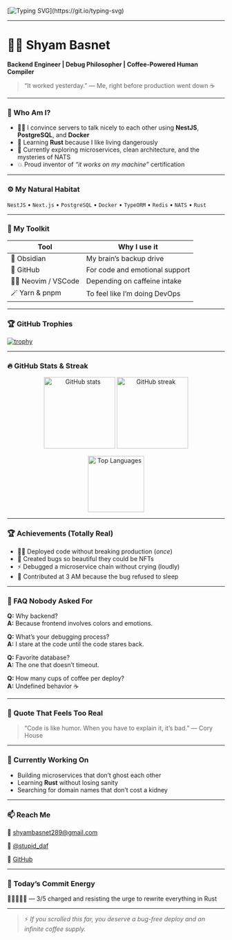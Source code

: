 <!-- 🌟 If you're reading this, you're already awesome. -->

[![Typing SVG](https://readme-typing-svg.herokuapp.com?font=Fira+Code&size=24&pause=1000&color=00F7FF&center=true&vCenter=true&width=600&lines=Hey+there!+I'm+Shyam+Basnet+👋;Backend+Engineer+%7C+Debug+Philosopher+%7C+Rust+Apprentice;I+build+things+that+usually+work;Sometimes+even+on+the+first+try!)](https://git.io/typing-svg)

---

# 🧙‍♂️ Shyam Basnet  
**Backend Engineer | Debug Philosopher | Coffee-Powered Human Compiler**

> “It worked yesterday.” — Me, right before production went down ☕️

---

### 🧠 Who Am I?
- 🧑‍💻 I convince servers to talk nicely to each other using **NestJS**, **PostgreSQL**, and **Docker**  
- 🦀 Learning **Rust** because I like living dangerously  
- 🧩 Currently exploring microservices, clean architecture, and the mysteries of NATS  
- 💥 Proud inventor of *“it works on my machine”* certification

---

### ⚙️ My Natural Habitat
`NestJS` • `Next.js` • `PostgreSQL` • `Docker` • `TypeORM` • `Redis` • `NATS` • `Rust`  

---

### 🧰 My Toolkit
| Tool | Why I use it |
|------|---------------|
| 🧠 Obsidian | My brain’s backup drive |
| 🐙 GitHub | For code and emotional support |
| 🧑‍🚀 Neovim / VSCode | Depending on caffeine intake |
| 🪄 Yarn & pnpm | To feel like I’m doing DevOps |

---

### 🏆 GitHub Trophies
[![trophy](https://github-profile-trophy.vercel.app/?username=shyambasnet&theme=tokyonight&no-frame=true&margin-w=10)](https://github.com/ryo-ma/github-profile-trophy)

---

### 🔥 GitHub Stats & Streak
<p align="center">
  <img src="https://github-readme-stats.vercel.app/api?username=shyambasnet&show_icons=true&theme=tokyonight" alt="GitHub stats" height="165">
  <img src="https://github-readme-streak-stats.herokuapp.com/?user=shyambasnet&theme=tokyonight" alt="GitHub streak" height="165">
</p>

<p align="center">
  <img src="https://github-readme-stats.vercel.app/api/top-langs/?username=shyambasnet&layout=compact&theme=tokyonight" alt="Top Languages" height="130">
</p>

---

### 🏆 Achievements (Totally Real)
- 🧙‍♂️ Deployed code without breaking production (*once*)  
- 🐛 Created bugs so beautiful they could be NFTs  
- ⚡ Debugged a microservice chain without crying (loudly)  
- 💾 Contributed at 3 AM because the bug refused to sleep  

---

### 🤔 FAQ Nobody Asked For
**Q:** Why backend?  
**A:** Because frontend involves colors and emotions.  

**Q:** What’s your debugging process?  
**A:** I stare at the code until the code stares back.  

**Q:** Favorite database?  
**A:** The one that doesn’t timeout.  

**Q:** How many cups of coffee per deploy?  
**A:** Undefined behavior ☕  

---

### 💬 Quote That Feels Too Real
> “Code is like humor. When you have to explain it, it’s bad.” — Cory House  

---

### 🪩 Currently Working On
- Building microservices that don’t ghost each other  
- Learning **Rust** without losing sanity  
- Searching for domain names that don’t cost a kidney  

---

### 📫 Reach Me
📧 [shyambasnet289@gmail.com](mailto:shyam@example.com)  

📸 [@stupid_daf](https://instagram.com/stupid_daf)

🐙 [GitHub](https://github.com/shyambasnet)

---

### 🪫 Today’s Commit Energy
🔋🔋🔋🪫🪫 — 3/5 charged and resisting the urge to rewrite everything in Rust  

---

> ⚡ *If you scrolled this far, you deserve a bug-free deploy and an infinite coffee supply.*
